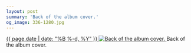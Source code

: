 ```yaml
---
layout: post
summary: 'Back of the album cover.'
og_image: 336-1280.jpg
---
```


<p>
 <time>
  <a href="/336">
   {{ page.date | date: "%B %-d, %Y" }}
  </a>
 </time>
 <a href="/336">
  <img alt="Back of the album cover." data-taken="6/24/2014" sizes="(min-width: 700px) 50vw, calc(100vw - 2rem)" src="{{ site.assets_url }}/336-640.jpg" srcset="{{ site.assets_url }}/336-1280.jpg 1280w, {{ site.assets_url }}/336-960.jpg 960w, {{ site.assets_url }}/336-640.jpg 640w, {{ site.assets_url }}/336-320.jpg 320w"/>
 </a>
 <span>
  Back of the album cover.
 </span>
</p>
